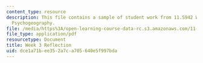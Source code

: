 ```yaml
---
content_type: resource
description: This file contains a sample of student work from 11.S942 Wanderings in
  Psychogeography.
file: /media/https%3A/open-learning-course-data-rc.s3.amazonaws.com/11-s942-wanderings-in-psychogeography-exploring-landscapes-of-history-biography-memory-culture-nature-poetry-surreality-fantasy-and-madness-fall-2020/dce1a71bee352a7ca705640e5f997bda_MIT11_s942f20_shao3.pdf
file_type: application/pdf
resourcetype: Document
title: Week 3 Reflection
uid: dce1a71b-ee35-2a7c-a705-640e5f997bda
---
```


